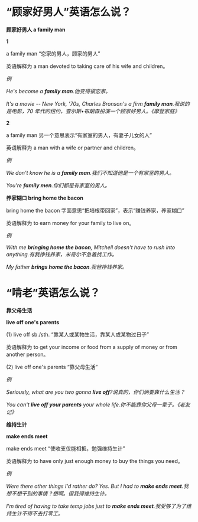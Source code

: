 # “顾家好男人”英语怎么说？

**顾家好男人 a family man**

**1**

a family man “恋家的男人，顾家的男人”

英语解释为 a man devoted to taking care of his wife and children。

_例_

_He's become a **family man**.他变得很恋家。_

_It's a movie -- New York, '70s, Charles Bronson's a firm **family man**.我说的是电影，70 年代的纽约，查尔斯•布朗森扮演一个顾家好男人。《摩登家庭》_

**2**

a family man 另一个意思表示“有家室的男人，有妻子儿女的人”

英语解释为 a man with a wife or partner and children。

_例_

_We don't know he is a **family man**.我们不知道他是一个有家室的男人。_

_You're **family men**.你们都是有家室的男人。_

**养家糊口 bring home the bacon**

bring home the bacon 字面意思“把培根带回家”，表示“赚钱养家，养家糊口”

英语解释为 to earn money for your family to live on。

_例_

_With me **bringing home the bacon**, Mitchell doesn't have to rush into anything.有我挣钱养家，米奇尔不急着找工作。_

_My father **brings home the bacon**.我爸挣钱养家。_

# “啃老”英语怎么说？

**靠父母生活**

**live off one's parents**

(1) live off sb./sth. “靠某人或某物生活，靠某人或某物过日子”

英语解释为 to get your income or food from a supply of money or from another person。

(2) live off one's parents “靠父母生活”

_例_

_Seriously, what are you two gonna **live off**?说真的，你们俩要靠什么生活？_

_You can't **live off your parents** your whole life.你不能靠你父母一辈子。《老友记》_

**维持生计**

**make ends meet**

make ends meet “使收支仅能相抵，勉强维持生计”

英语解释为 to have only just enough money to buy the things you need。

_例_

_Were there other things I'd rather do? Yes. But I had to **make ends meet**.我想不想干别的事情？想啊。但我得维持生计。_

_I'm tired of having to take temp jobs just to **make ends meet**.我受够了为了维持生计不得不去打零工。_
